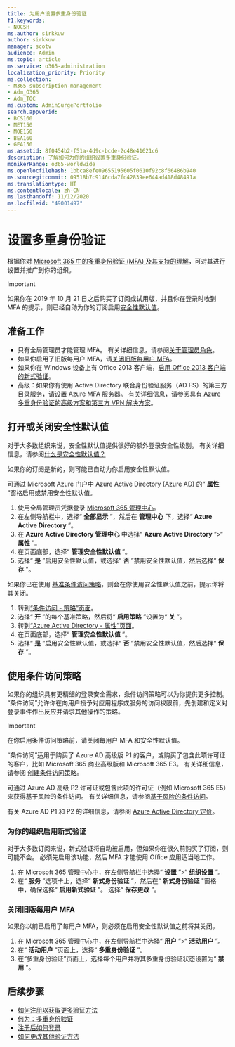 ```yaml
---
title: 为用户设置多重身份验证
f1.keywords:
- NOCSH
ms.author: sirkkuw
author: sirkkuw
manager: scotv
audience: Admin
ms.topic: article
ms.service: o365-administration
localization_priority: Priority
ms.collection:
- M365-subscription-management
- Adm_O365
- Adm_TOC
ms.custom: AdminSurgePortfolio
search.appverid:
- BCS160
- MET150
- MOE150
- BEA160
- GEA150
ms.assetid: 8f0454b2-f51a-4d9c-bcde-2c48e41621c6
description: 了解如何为你的组织设置多重身份验证。
monikerRange: o365-worldwide
ms.openlocfilehash: 1bbca8efe09655195605f0610f92c8f66486b940
ms.sourcegitcommit: 09518b7c9146cda7fd42839ee644ad418d48491a
ms.translationtype: HT
ms.contentlocale: zh-CN
ms.lasthandoff: 11/12/2020
ms.locfileid: "49001497"
---
```

# <a name="set-up-multi-factor-authentication"></a>设置多重身份验证

根据你对 [Microsoft 365 中的多重身份验证 (MFA) 及其支持的理解](multi-factor-authentication-microsoft-365.md)，可对其进行设置并推广到你的组织。

> [!IMPORTANT]
> 如果你在 2019 年 10 月 21 日之后购买了订阅或试用版，并且你在登录时收到 MFA 的提示，则已经自动为你的订阅启用[安全性默认值](https://docs.microsoft.com/azure/active-directory/fundamentals/concept-fundamentals-security-defaults)。

## <a name="before-you-begin"></a>准备工作

- 只有全局管理员才能管理 MFA。 有关详细信息，请参阅[关于管理员角色](../add-users/about-admin-roles.md)。
- 如果你启用了旧版每用户 MFA，请[关闭旧版每用户 MFA](#turn-off-legacy-per-user-mfa)。
- 如果你在 Windows 设备上有 Office 2013 客户端，[启用 Office 2013 客户端的新式验证](https://docs.microsoft.com/microsoft-365/admin/security-and-compliance/enable-modern-authentication)。
- 高级：如果你有使用 Active Directory 联合身份验证服务（AD FS）的第三方目录服务，请设置 Azure MFA 服务器。 有关详细信息，请参阅[具有 Azure 多重身份验证的高级方案和第三方 VPN 解决方案](https://docs.microsoft.com/azure/active-directory/authentication/howto-mfaserver-nps-vpn)。

## <a name="turn-security-defaults-on-or-off"></a>打开或关闭安全性默认值

对于大多数组织来说，安全性默认值提供很好的额外登录安全性级别。 有关详细信息，请参阅[什么是安全性默认值？](https://docs.microsoft.com/azure/active-directory/fundamentals/concept-fundamentals-security-defaults)

如果你的订阅是新的，则可能已自动为你启用安全性默认值。

可通过 Microsoft Azure 门户中 Azure Active Directory (Azure AD) 的“ **属性** ”窗格启用或禁用安全性默认值。

1. 使用全局管理员凭据登录 [Microsoft 365 管理中心](https://admin.microsoft.com)。
2. 在左侧导航栏中，选择“ **全部显示** ”，然后在 **管理中心** 下，选择“ **Azure Active Directory** ”。
3. 在 **Azure Active Directory 管理中心** 中选择“ **Azure Active Directory** ”\>“ **属性** ”。
4. 在页面底部，选择“ **管理安全性默认值** ”。
5. 选择“ **是** ”启用安全性默认值，或选择“ **否** ”禁用安全性默认值，然后选择“ **保存** ”。

如果你已在使用 [基准条件访问策略](https://docs.microsoft.com/azure/active-directory/conditional-access/concept-baseline-protection)，则会在你使用安全性默认值之前，提示你将其关闭。

1. 转到[“条件访问 - 策略”页面](https://portal.azure.com/#blade/Microsoft_AAD_IAM/ConditionalAccessBlade/Policies)。
2. 选择“ **开** ”的每个基准策略，然后将“ **启用策略** ”设置为“ **关** ”。
3. 转到[“Azure Active Directory - 属性”页面](https://portal.azure.com/#blade/Microsoft_AAD_IAM/ActiveDirectoryMenuBlade/Properties)。
4. 在页面底部，选择“ **管理安全性默认值** ”。
5. 选择“ **是** ”启用安全性默认值，或选择“ **否** ”禁用安全性默认值，然后选择“ **保存** ”。

## <a name="use-conditional-access-policies"></a>使用条件访问策略

如果你的组织具有更精细的登录安全需求，条件访问策略可以为你提供更多控制。 “条件访问”允许你在向用户授予对应用程序或服务的访问权限前，先创建和定义对登录事件作出反应并请求其他操作的策略。

> [!IMPORTANT]
> 在你启用条件访问策略前，请关闭每用户 MFA 和安全性默认值。

“条件访问”适用于购买了 Azure AD 高级版 P1 的客户，或购买了包含此项许可证的客户，比如 Microsoft 365 商业高级版和 Microsoft 365 E3。 有关详细信息，请参阅 [创建条件访问策略](https://docs.microsoft.com/azure/active-directory/authentication/tutorial-enable-azure-mfa)。

可通过 Azure AD 高级 P2 许可证或包含此项的许可证（例如 Microsoft 365 E5）来获得基于风险的条件访问。 有关详细信息，请参阅[基于风险的条件访问](https://docs.microsoft.com/azure/active-directory/conditional-access/howto-conditional-access-policy-risk)。

有关 Azure AD P1 和 P2 的详细信息，请参阅 [Azure Active Directory 定价](https://azure.microsoft.com/pricing/details/active-directory/)。

### <a name="turn-on-modern-authentication-for-your-organization"></a>为你的组织启用新式验证

对于大多数订阅来说，新式验证将自动被启用，但如果你在很久前购买了订阅，则可能不会。 必须先启用该功能，然后 MFA 才能使用 Office 应用适当地工作。

1. 在 Microsoft 365 管理中心中，在左侧导航栏中选择“ **设置** ”\>“ **组织设置** ”。
1. 在“ **服务** ”选项卡上，选择“ **新式身份验证** ”，然后在“ **新式身份验证** "窗格中，确保选择“ **启用新式验证** ”。 选择“ **保存更改** ”。

### <a name="turn-off-legacy-per-user-mfa"></a>关闭旧版每用户 MFA

如果你以前已启用了每用户 MFA，则必须在启用安全性默认值之前将其关闭。

1. 在 Microsoft 365 管理中心中，在左侧导航栏中选择“ **用户** ”\>“ **活动用户** ”。
1. 在“ **活动用户** ”页面上，选择“ **多重身份验证** ”。
1. 在“多重身份验证”页面上，选择每个用户并将其多重身份验证状态设置为“ **禁用** ”。

## <a name="next-steps"></a>后续步骤

- [如何注册以获取更多验证方法](https://support.microsoft.com/office/ace1d096-61e5-449b-a875-58eb3d74de14)
- [何为：多重身份验证](https://support.microsoft.com/help/4577374/what-is-multifactor-authentication)
- [注册后如何登录](https://support.microsoft.com/office/2b856342-170a-438e-9a4f-3c092394d3cb)
- [如何更改其他验证方法](https://support.microsoft.com/office/956ec8d0-7081-4518-a701-f8414cc20831)
